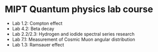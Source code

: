 # MIPT Quantum physics lab course

* Lab 1.2: Compton effect
* Lab 4.2: Beta decay
* Lab 2.2/2.3: Hydrogen and iodide spectral series research
* Lab 7.1: Measurement of Cosmic Muon angular distribution
* Lab 1.3: Ramsauer effect

